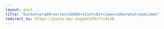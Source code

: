 ```yaml
---
layout: post
title: "bucket=prq49+series=16005+stint=82+view=video+what=specimen"
redirect_to: https://youtu.be/-SvgSmIsPQc?t=4130
---
```

